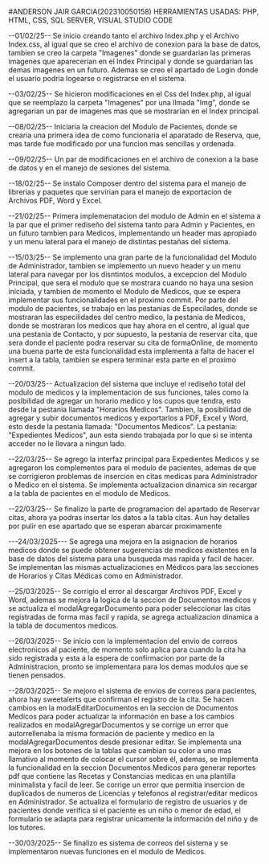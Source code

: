 #ANDERSON JAIR GARCIA(202310050158) HERRAMIENTAS USADAS: PHP, HTML, CSS, SQL SERVER, VISUAL STUDIO CODE 

--01/02/25-- Se inicio creando tanto el archivo Index.php y el Archivo Index.css, al igual que se creo el archivo de conexion para la base de datos, tambien se creo la carpeta "Imagenes" donde se guardarian las primeras imagenes que aparecerian en el Index Principal y donde se guardarian las demas imagenes en un futuro. Ademas se creo el apartado de Login donde el usuario podria logearse o registrarse en el sistema.

--03/02/25-- Se hicieron modificaciones en el Css del Index.php, al igual que se reemplazo la carpeta "Imagenes" por una llmada "Img", donde se agregarian un par de imagenes mas que se  mostrarian en el Index principal.

--08/02/25-- Iniciaria la creacion del Modulo de Pacientes, donde se crearia una primera idea de como funcionaria el aparatado de Reserva, que, mas tarde fue modificado por una funcion mas sencillas y ordenada.

--09/02/25-- Un par de modificaciones en el archivo de conexion a la base de datos y en el manejo de sesiones del sistema.

--18/02/25-- Se instalo Composer dentro del sistema para el manejo de librerias y paquetes que servirian para el manejo de exportacion de Archivos PDF, Word y Excel.

--21/02/25-- Primera implemenatacion del modulo de Admin en el sistema a la par que el primer rediseño del sistema tanto para Admin y Pacientes, en un futuro tambien para Medicos, implementando un header mas apropiado y un menu lateral para el manejo de distintas pestañas del sistema.

--15/03/25-- Se implemento una gran parte de la funcionalidad del Modulo de Administrador, tambien se implemento un nuevo header y un menu lateral para navegar por los disntintos modulos, a excepcion del Modulo Principal, que sera el modulo que se mostrara cuando no haya una sesion iniciada, y tambien de momento el Modulo de Medicos, que se espera implementar sus funcionalidades en el proximo commit. Por parte del modulo de pacientes, se trabajo en las pestanias de Especilades, donde se mostraran las especilidades del centro medico, la pestania de Medicos, donde se mostraran los medicos que hay ahora en el centro, al igual que una pestania de Contacto, y por supuesto, la pestania de reservar cita, que sera donde el paciente podra reservar su cita de formaOnline, de momento una buena parte de esta funcionalidad esta implementa a falta de hacer el insert a la tabla, tambien se espera terminar esta parte en el proximo commit.

--20/03/25-- Actualizacion del sistema que incluye el rediseño total del modulo de medicos y la implementacion de sus funciones, tales como la posibilidad de agregar un horario medico y los cupos que tendra, esto desde la pestania llamada "Horarios Medicos". Tambien, la posibilidad de agregar y subir documentos medicos y exportarlos a PDF, Excel y Word, esto desde la pestania llamada: "Documentos Medicos". La pestania: "Expedientes Medicos", aun esta siendo trabajada por lo que si se intenta acceder no le llevara a ningun lado.

--22/03/25-- Se agrego la interfaz principal para Expedientes Medicos y se agregaron los complementos para el modulo de pacientes, ademas de que se corrigieron problemas de insercion en citas medicas para Administrador o Medico en el sistema. Se implementa actualizacion dinamica sin recargar a la tabla de pacientes en el modulo de Medicos.

--22/03/25-- Se finalizo la parte de programacion del apartado de Reservar citas, ahora ya podras insertar los datos a la tabla citas. Aun hay detalles por pulir en ese apartado que se esperan abarcar proximamente

---24/03/2025--- Se agrega una mejora en la asignacion de horarios medicos donde se puede obtener sugerencias de medicos existentes en la base de datos del sistema para una busqueda mas rapida y facil de hacer. Se implementan las mismas actualizaciones en Médicos para las secciones de Horarios y Citas Médicas como en Administrador.

--25/03/2025-- Se corrigio el error al descargar Archivos PDF, Excel y Word, ademas se mejora la logica de la seccion de Documentos medicos y se actualiza el modalAgregarDocumento para poder seleccionar las citas registradas de forma mas facil y rapida, se agrega actualizacion dinamica a la tabla de documentos medicos.

--26/03/2025-- Se inicio con la implementacion del envio de correos electronicos al paciente, de momento solo aplica para cuando la cita ha sido registrada y esta a la espera de confirmacion por parte de la Administracion, pronto se implementara para los demas modulos que se tienen pensados.

--28/03/2025-- Se mejoro el sistema de envios de correos para pacientes, ahora hay sweetalerts que confirman el registro de la cita. Se hacen cambios en la modalEditarDocumentos en la seccion de Documentos Medicos para poder actualizar la información en base a los cambios realizados en modalAgregarDocumentos y se corrige un error que autorrellenaba la misma formación de paciente y medico en la modalAgregarDocumentos desde presionar editar. Se implementa una mejora en los botones de la tablas que cambian su color a uno mas llamativo al momento de colocar el cursor sobre él, ademas, se implementa la funcionalidad en la seccion Documentos Medicos para generar reportes pdf que contiene las Recetas y Constancias medicas en una plantilla minimalista y facil de leer. Se corrige un error que permitia insercion de duplicados de numeros de Licencias y telefonos al registrar/editar medicos en Administrador. Se actualiza el formulario de registro de usuarios y de pacientes donde verifica si el paciente es un niño o menor de edad, el formulario se adapta para registrar unicamente la información del niño y de los tutores.

--30/03/2025-- Se finalizo es sistema de correos del sistema y se implementaron nuevas funciones en el modulo de Medicos.